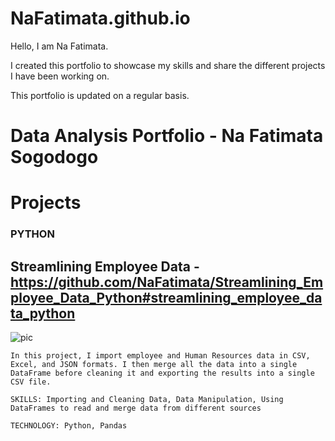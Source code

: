 # NaFatimata.github.io

Hello, I am Na Fatimata.

I created this portfolio to showcase my skills and share the different projects I have been working on. 

This portfolio is updated on a regular basis.


# Data Analysis Portfolio - Na Fatimata Sogodogo

# Projects

### PYTHON
  
   ## Streamlining Employee Data - https://github.com/NaFatimata/Streamlining_Employee_Data_Python#streamlining_employee_data_python
   
   ![pic](https://user-images.githubusercontent.com/89815266/191799692-12d25638-bf37-4515-86e2-d57c5e245fe2.png)


    In this project, I import employee and Human Resources data in CSV, Excel, and JSON formats. I then merge all the data into a single DataFrame before cleaning it and exporting the results into a single CSV file.

    SKILLS: Importing and Cleaning Data, Data Manipulation, Using DataFrames to read and merge data from different sources

    TECHNOLOGY: Python, Pandas
